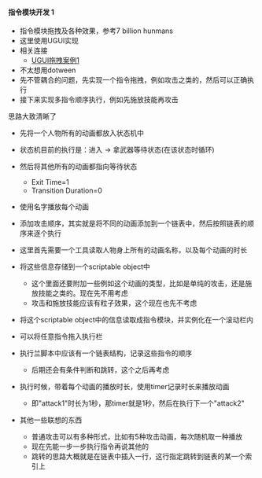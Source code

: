 #### 指令模块开发 1
- 指令模块拖拽及各种效果，参考7 billion hunmans
- 这里使用UGUI实现
- 相关连接
    - [UGUI拖拽案例1](https://github.com/tjcccc/ugui-dragdrop)
- 不太想用dotween
- 先不管耦合的问题，先实现一个指令拖拽，例如攻击之类的，然后可以正确执行
- 接下来实现多指令顺序执行，例如先施放技能再攻击

思路大致清晰了
- 先将一个人物所有的动画都放入状态机中
- 状态机目前的执行是：进入 -> 拿武器等待状态(在该状态时循环)
- 然后将其他所有的动画都指向等待状态
    - Exit Time=1
    - Transition Duration=0
- 使用名字播放每个动画
- 添加攻击顺序，其实就是将不同的动画添加到一个链表中，然后按照链表的顺序来逐个执行
- 这里首先需要一个工具读取人物身上所有的动画名称，以及每个动画的时长
- 将这些信息存储到一个scriptable object中
    - 这个里面还要附加一些例如这个动画的类型，比如是单纯的攻击，还是施放技能之类的。现在先不用考虑
    - 攻击和施放技能应该有粒子效果，这个现在也先不考虑
- 将这个scriptable object中的信息读取成指令模块，并实例化在一个滚动栏内
- 可以将任意指令拖入执行栏
- 执行兰脚本中应该有一个链表结构，记录这些指令的顺序
    - 后期还会有条件判断和跳转，这个之后再考虑
- 执行时候，带着每个动画的播放时长，使用timer记录时长来播放动画
    - 即"attack1"时长为1秒，那timer就是1秒，然后在执行下一个"attack2"

- 其他一些联想的东西
    - 普通攻击可以有多种形式，比如有5种攻击动画，每次随机取一种播放
    - 现在先能一步一步执行指令再说其他的
    - 跳转的思路大概就是在链表中插入一行，这行指定跳转到链表的某一个索引上